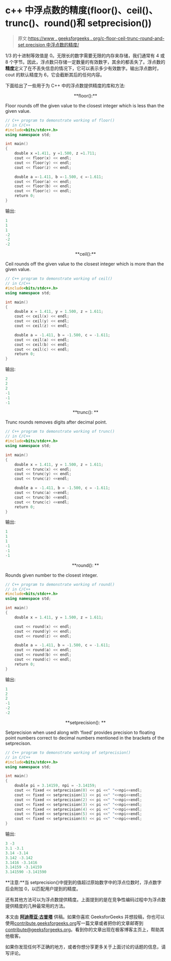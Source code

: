 # c++ 中浮点数的精度(floor()、ceil()、trunc()、round()和 setprecision())

> 原文:[https://www . geeksforgeeks . org/c-floor-ceil-trunc-round-and-set precision 中浮点数的精度/](https://www.geeksforgeeks.org/precision-of-floating-point-numbers-in-c-floor-ceil-trunc-round-and-setprecision/)

1/3 的十进制等效值是 0。无限长的数字需要无限的内存来存储，我们通常有 4 或 8 个字节。因此，浮点数只存储一定数量的有效数字，其余的都丢失了。浮点数的**精度**定义了在不丢失信息的情况下，它可以表示多少有效数字。输出浮点数时，cout 的默认精度为 6，它会截断其后的任何内容。

下面给出了一些用于为 C++ 中的浮点数提供精度的库和方法:

<center>**floor():**</center>

Floor rounds off the given value to the closest integer which is less than the given value.

```cpp
// C++ program to demonstrate working of floor()
// in C/C++
#include<bits/stdc++.h>
using namespace std;

int main()
{
    double x =1.411, y =1.500, z =1.711;
    cout << floor(x) << endl;
    cout << floor(y) << endl;
    cout << floor(z) << endl;

    double a =-1.411, b =-1.500, c =-1.611;
    cout << floor(a) << endl;
    cout << floor(b) << endl;
    cout << floor(c) << endl;
    return 0;
}
```

输出:

```cpp
1
1
1
-2
-2
-2

```

<center>**ceil():**</center>

Ceil rounds off the given value to the closest integer which is more than the given value.

```cpp
// C++ program to demonstrate working of ceil()
// in C/C++
#include<bits/stdc++.h>
using namespace std;

int main()
{
    double x = 1.411, y = 1.500, z = 1.611;
    cout << ceil(x) << endl;
    cout << ceil(y) << endl;
    cout << ceil(z) << endl;

    double a = -1.411, b = -1.500, c = -1.611;
    cout << ceil(a) << endl;
    cout << ceil(b) << endl;
    cout << ceil(c) << endl;
    return 0;
}
```

输出:

```cpp
2
2
2
-1
-1
-1

```

<center>**trunc(): **</center>

Trunc rounds removes digits after decimal point.

```cpp
// C++ program to demonstrate working of trunc()
// in C/C++
#include<bits/stdc++.h>
using namespace std;

int main()
{
    double x = 1.411, y = 1.500, z = 1.611;
    cout << trunc(x) << endl;
    cout << trunc(y) << endl;
    cout << trunc(z) <<endl;

    double a = -1.411, b = -1.500, c = -1.611;
    cout << trunc(a) <<endl;
    cout << trunc(b) <<endl;
    cout << trunc(c) <<endl;
    return 0;
}
```

输出:

```cpp
1
1
1
-1
-1
-1

```

<center>**round(): **</center>

Rounds given number to the closest integer.

```cpp
// C++ program to demonstrate working of round()
// in C/C++
#include<bits/stdc++.h>
using namespace std;

int main()
{
    double x = 1.411, y = 1.500, z = 1.611;

    cout << round(x) << endl;
    cout << round(y) << endl;
    cout << round(z) << endl;

    double a = -1.411, b = -1.500, c = -1.611;
    cout << round(a) << endl;
    cout << round(b) << endl;
    cout << round(c) << endl;
    return 0;
}
```

输出:

```cpp
1
2
2
-1
-2
-2

```

<center>**setprecision(): **</center>

Setprecision when used along with ‘fixed’ provides precision to floating point numbers correct to decimal numbers mentioned in the brackets of the setprecison.

```cpp
// C++ program to demonstrate working of setprecision()
// in C/C++
#include<bits/stdc++.h>
using namespace std;

int main()
{
    double pi = 3.14159, npi = -3.14159;
    cout << fixed << setprecision(0) << pi <<" "<<npi<<endl;
    cout << fixed << setprecision(1) << pi <<" "<<npi<<endl;
    cout << fixed << setprecision(2) << pi <<" "<<npi<<endl;
    cout << fixed << setprecision(3) << pi <<" "<<npi<<endl;
    cout << fixed << setprecision(4) << pi <<" "<<npi<<endl;
    cout << fixed << setprecision(5) << pi <<" "<<npi<<endl;
    cout << fixed << setprecision(6) << pi <<" "<<npi<<endl;
}
```

输出:

```cpp
3 -3
3.1 -3.1
3.14 -3.14
3.142 -3.142
3.1416 -3.1416
3.14159 -3.14159
3.141590 -3.141590

```

**注意:**当 setprecision()中提到的值超过原始数字中的浮点位数时，浮点数字后会附加 0，以匹配用户提到的精度。

还有其他方法可以为浮点数提供精度。上面提到的是在竞争性编码过程中为浮点数提供精度的几种最常用的方法。

本文由 **[阿迪蒂亚·古普塔](https://practice.geeksforgeeks.org/user-profile.php?user=Aditya%20Gupta%204)** 供稿。如果你喜欢 GeeksforGeeks 并想投稿，你也可以使用[contribute.geeksforgeeks.org](http://www.contribute.geeksforgeeks.org)写一篇文章或者把你的文章邮寄到 contribute@geeksforgeeks.org。看到你的文章出现在极客博客主页上，帮助其他极客。

如果你发现任何不正确的地方，或者你想分享更多关于上面讨论的话题的信息，请写评论。